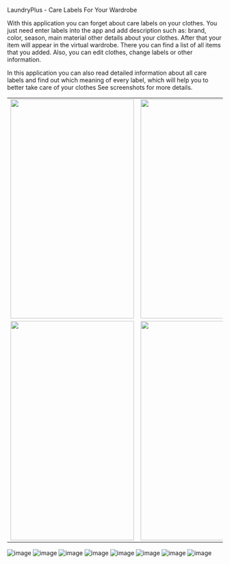 LaundryPlus - Care Labels For Your Wardrobe

With this application you can forget about care labels on your clothes. You just need enter labels into the app and add description such as: brand, color, season, main material other details about your clothes. After that your item will appear in the virtual wardrobe. There you can find a list of all items that you added. Also, you can edit clothes, change labels or other information.

In this application you can also read detailed information about all care labels and find out which meaning of every label, which will help you to better take care of your clothes
See screenshots for more details.


<table>
  <tr>
    <td><img src="https://github.com/Dovahkiin169/CareLabelsApp/blob/master/Screenshots/1.png?raw=true" width=288 height=512></td>
    <td><img src="https://github.com/Dovahkiin169/CareLabelsApp/blob/master/Screenshots/2.png?raw=true" width=288 height=512></td>
    <td><img src="https://github.com/Dovahkiin169/CareLabelsApp/blob/master/Screenshots/3.png?raw=true" width=288 height=512></td>
    <td><img src="https://github.com/Dovahkiin169/CareLabelsApp/blob/master/Screenshots/4.png?raw=true" width=288 height=512></td>
  </tr>
    <tr>
    <td><img src="https://github.com/Dovahkiin169/CareLabelsApp/blob/master/Screenshots/5.png?raw=true" width=288 height=512></td>
    <td><img src="https://github.com/Dovahkiin169/CareLabelsApp/blob/master/Screenshots/6.png?raw=true" width=288 height=512></td>
    <td><img src="https://github.com/Dovahkiin169/CareLabelsApp/blob/master/Screenshots/7.png?raw=true" width=288 height=512></td>
    <td><img src="https://github.com/Dovahkiin169/CareLabelsApp/blob/master/Screenshots/8.png?raw=true" width=288 height=512></td>
  </tr>
 </table>

![image](https://github.com/Dovahkiin169/CareLabelsApp/blob/master/Screenshots/1.png?raw=true)
![image](https://github.com/Dovahkiin169/CareLabelsApp/blob/master/Screenshots/2.png?raw=true)
![image](https://github.com/Dovahkiin169/CareLabelsApp/blob/master/Screenshots/3.png?raw=true)
![image](https://github.com/Dovahkiin169/CareLabelsApp/blob/master/Screenshots/4.png?raw=true)
![image](https://github.com/Dovahkiin169/CareLabelsApp/blob/master/Screenshots/5.png?raw=true)
![image](https://github.com/Dovahkiin169/CareLabelsApp/blob/master/Screenshots/6.png?raw=true)
![image](https://github.com/Dovahkiin169/CareLabelsApp/blob/master/Screenshots/7.png?raw=true)
![image](https://github.com/Dovahkiin169/CareLabelsApp/blob/master/Screenshots/8.png?raw=true)
